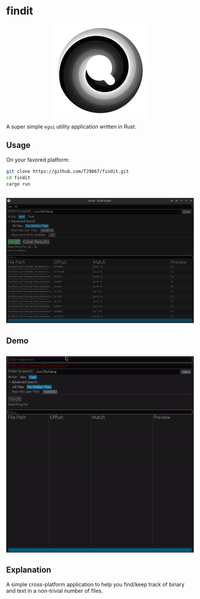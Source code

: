 # findit
<img src="https://raw.githubusercontent.com/TJ9867/findit/main/rsrc/icon/findit-icon-512x512.png"
     style="display:block;float:none;margin-left:auto;margin-right:auto;width:50%">


A super simple `egui` utility application written in Rust.

## Usage
On your favored platform:
```bash
git clone https://github.com/TJ9867/findit.git
cd findit
cargo run
```

![main findit GUI](https://raw.githubusercontent.com/TJ9867/findit/main/rsrc/main_gui.png)
---
## Demo
![main findit GUI](https://raw.githubusercontent.com/TJ9867/findit/main/rsrc/example_usage.gif)
---

## Explanation
A simple cross-platform application to help you find/keep track of binary and text in a non-trivial number of files.

